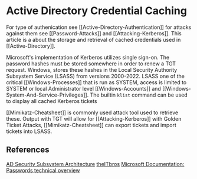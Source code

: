 # Active Directory Credential Caching

For type of authenication see [[Active-Directory-Authentication]] for attacks against them see [[Password-Attacks]] and [[Attacking-Kerberos]]. This article is a about the storage and retrieval of cached credentials used in [[Active-Directory]].

Microsoft's implementation of Kerberos utilizes single sign-on. The password hashes must be stored somewhere in order to renew a TGT request. Windows, stores these hashes in the Local Security Authority Subsystem Service (LSASS) from versions 2000-2022. LSASS one of the critical [[Windows-Processes]] that is run as SYSTEM, access is limited to SYSTEM or local Administrator level [[Windows-Accounts]] and [[Windows-System-And-Service-Privileges]]. The builtin `klist` command can be used to display all cached Kerberos tickets 

[[Mimikatz-Cheatsheet]] is commonly used attack tool used to retrieve these. Output with TGT will allow for [[Attacking-Kerberos]] with Golden Ticket Attacks, [[Mimikatz-Cheatsheet]] can export tickets and import tickets into LSASS.

## References

[AD Security Subsystem Architecture](https://docs.microsoft.com/en-us/previous-versions/windows/it-pro/windows-2000-server/cc961760(v=technet.10)?redirectedfrom=MSDN)
[theITbros](https://theitbros.com/active-directory-cached-credentials/)
[Microsoft Documentation: Passwords technical overview](https://docs.microsoft.com/en-us/windows-server/security/kerberos/passwords-technical-overview)